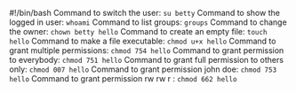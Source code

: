 #!/bin/bash
Command to switch the user: `su betty`
Command to show the logged in user: `whoami`
Command to list groups: `groups`
Command to change the owner: `chown betty hello`
Command to create an empty file: `touch hello`
Command to make a file executable: `chmod u+x hello`
Command to grant multiple permissions: `chmod 754 hello`
Command to grant permission to everybody: `chmod 751 hello`
Command to grant full permission to others only: `chmod 007 hello`
Command to grant permission john doe: `chmod 753 hello`
Command to grant permission rw rw r : `chmod 662 hello`
